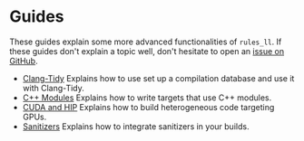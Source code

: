 # Guides

These guides explain some more advanced functionalities of `rules_ll`.
If these guides don't explain a topic well, don't hesitate to open an
[issue on GitHub](https://github.com/eomii/rules_ll/issues).

- [Clang-Tidy](clang_tidy.md) Explains how to use set up a compilation database
  and use it with Clang-Tidy.
- [C++ Modules](modules.md) Explains how to write targets that use C++ modules.
- [CUDA and HIP](cuda_and_hip.md) Explains how to build heterogeneous code
  targeting GPUs.
- [Sanitizers](sanitizers.md) Explains how to integrate sanitizers in your
  builds.
